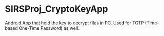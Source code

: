 # SIRSProj_CryptoKeyApp
Android App that hold the key to decrypt files in PC. Used for TOTP (Time-based One-Time Password) as well.
